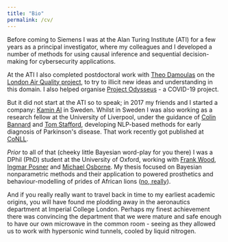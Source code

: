 ```yaml
---
title: "Bio"
permalink: /cv/
---
```


Before coming to Siemens I was at the Alan Turing Institute (ATI) for a few years as a principal investigator, where my colleagues and I developed a number of methods for using causal inference and sequential decision-making for cybersecurity applications.

At the ATI I also completed postdoctoral work with [Theo Damoulas](https://warwick.ac.uk/fac/sci/statistics/staff/academic-research/damoulas/) on the [London Air Quality project](https://www.turing.ac.uk/research/research-projects/london-air-quality), to try to illicit new ideas and understanding in this domain. I also helped organise [Project Odysseus](https://www.turing.ac.uk/research/research-projects/project-odysseus-understanding-london-busyness-and-exiting-lockdown) - a COVID-19 project.

But it did not start at the ATI so to speak; in 2017 my friends and I started a company: [Kamin AI](http://kamin.ai/) in Sweden. Whilst in Sweden I was also working as a research fellow at the University of Liverpool, under the guidance of [Colin Bannard](https://www.liverpool.ac.uk/institute-of-life-and-human-sciences/staff/colin-bannard/) and [Tom Stafford](https://www.sheffield.ac.uk/psychology/staff/academic/tom-stafford), developing NLP-based methods for early diagnosis of Parkinson's disease. That work recently got published at [CoNLL](https://aclanthology.org/2020.conll-1.47.pdf).

*Prior* to all of that (cheeky little Bayesian word-play for you there) I was a DPhil (PhD) student at the University of Oxford, working with [Frank Wood](https://www.cs.ubc.ca/~fwood/), [Ingmar Posner](https://ori.ox.ac.uk/ori-people/ingmar-posner/) and [Michael Osborne](https://www.robots.ox.ac.uk/~mosb/). My thesis focused on Bayesian nonparametric methods and their application to powered prosthetics and behaviour-modelling of prides of African lions ([no, really](https://ora.ox.ac.uk/objects/uuid:6cf7314d-e33d-468b-9bdc-d91ab609c643)).

And if you really really want to travel back in time to my earliest academic origins, you will have found me plodding away in the aeronautics department at Imperial College London. Perhaps my finest achievement there was convincing the department that we were mature and safe enough to have our own microwave in the common room - seeing as they allowed us to work with hypersonic wind tunnels, cooled by liquid nitrogen.
